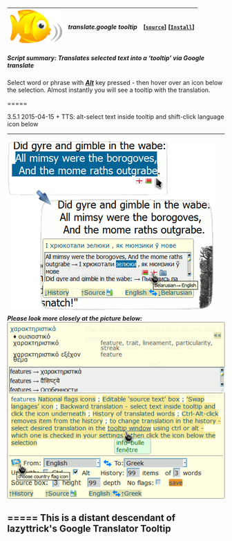| ![babelfish](/res/babelfish.gif) | ***translate.google tooltip*** | **[[`source`]](../src/translate.google_tooltip.user.js)** **[[`Install`]](/../../raw/master/src/translate.google_tooltip.user.js)** |
| :----: | :---- | ---------------------- |
##### *Script summary:*  Translates selected text into a ‘tooltip’ via Google translate 

Select word or phrase with <u><i><b>Alt</b></i></u> key pressed - then hover over an icon below the selection. 
Almost instantly you will see a tooltip with the translation. 

=====

3.5.1 2015-04-15 + TTS: alt-select text inside tooltip and shift-click language icon below <hr>

![screenshot](../res/gimble.png)<br>
***Please look more closely at the picture below:***<br>
![screenshot2](../res/tg3.gif)

=====
 This is a distant descendant of lazyttrick's Google Translator Tooltip
----
